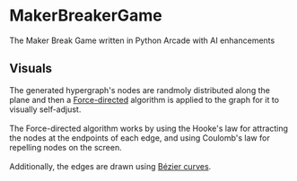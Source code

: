 # MakerBreakerGame
The Maker Break Game written in Python Arcade with AI enhancements

## Visuals
The generated hypergraph's nodes are randmoly distributed along the plane and then a 
[Force-directed](https://en.wikipedia.org/wiki/Force-directed_graph_drawing) algorithm
is applied to the graph for it to visually self-adjust.
<br/>
<br/>
The Force-directed algorithm works by using the Hooke's law for attracting the nodes at the endpoints of each edge, 
and using Coulomb's law for repelling nodes on the screen.
<br/>
<br/>
Additionally, the edges are drawn using [Bézier curves](https://en.wikipedia.org/wiki/B%C3%A9zier_curve).